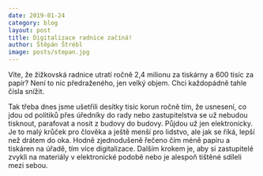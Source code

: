```yaml
---
date: 2019-01-24
category: blog
layout: post
title: Digitalizace radnice začíná!
author: Štěpán Štrébl
image: posts/stepan.jpg
---
```


Víte, že žižkovská radnice utratí ročně 2,4 milionu za tiskárny a 600 tisíc za papír? Není to nic předraženého, jen velký objem. Chci každopádně tahle čísla snížit. 

Tak třeba dnes jsme ušetřili desítky tisíc korun ročně tím, že usnesení, co jdou od politiků přes úředníky do rady nebo zastupitelstva se už nebudou tisknout, parafovat a nosit z budovy do budovy. Půjdou už jen elektronicky. Je to malý krůček pro člověka a ještě menší pro lidstvo, ale jak se říká, lepší než drátem do oka. Hodně zjednodušeně řečeno čím méně papíru a tiskáren na úřadě, tím více digitalizace. Dalším krokem je, aby si zastupitelé zvykli na materiály v elektronické podobě nebo je alespoň tištěné sdíleli mezi sebou.


